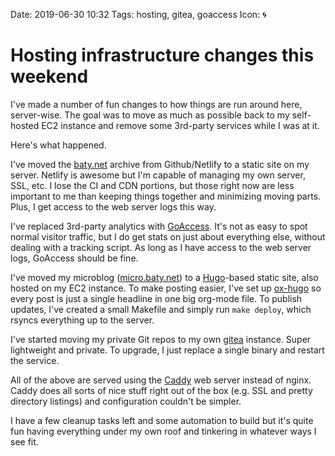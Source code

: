 Date: 2019-06-30 10:32
Tags: hosting, gitea, goaccess
Icon: 🌀

# Hosting infrastructure changes this weekend

I've made a number of fun changes to how things are run around here, server-wise. The goal was to move as much as possible back to my self-hosted EC2 instance and remove some 3rd-party services while I was at it.

Here's what happened.

I've moved the [baty.net](https://www.baty.net/) archive from Github/Netlify to a static site on my server. Netlify is awesome but I'm capable of managing my own server, SSL, etc. I lose the CI and CDN portions, but those right now are less important to me than keeping things together and minimizing moving parts. Plus, I get access to the web server logs this way.

I've replaced 3rd-party analytics with [GoAccess](https://goaccess.io). It's not as easy to spot normal visitor traffic, but I do get stats on just about everything else, without dealing with a tracking script. As long as I have access to the web server logs, GoAccess should be fine.

I've moved my microblog ([micro.baty.net](https://micro.baty.net/)) to a [Hugo](https://gohugo.io)-based static site, also hosted on my EC2 instance. To make posting easier, I've set up [ox-hugo](https://ox-hugo.scripter.co) so every post is just a single headline in one big org-mode file. To publish updates, I've created a small Makefile and simply run `make deploy`, which rsyncs everything up to the server.

I've started moving my private Git repos to my own [gitea](https://gitea.io/en-us/) instance. Super lightweight and private. To upgrade, I just replace a single binary and restart the service.

All of the above are served using the [Caddy](https://caddyserver.com) web server instead of nginx. Caddy does all sorts of nice stuff right out of the box (e.g. SSL and pretty directory listings) and configuration couldn't be simpler.

I have a few cleanup tasks left and some automation to build but it's quite fun having everything under my own roof and tinkering in whatever ways I see fit.

